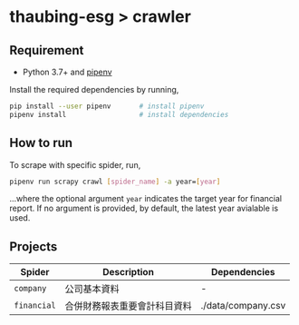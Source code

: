 # thaubing-esg > crawler

## Requirement

- Python 3.7+ and [pipenv](https://pipenv.pypa.io/en/latest/)

Install the required dependencies by running,

```bash
pip install --user pipenv       # install pipenv
pipenv install                  # install dependencies
```

## How to run

To scrape with specific spider, run,

```bash
pipenv run scrapy crawl [spider_name] -a year=[year]
```

...where the optional argument `year` indicates the target year for financial report. If no argument is provided, by default, the latest year avialable is used.

## Projects

| Spider      | Description | Dependencies |
| ----------- | ----------- | ------------ |
| `company`   | 公司基本資料  | - |
| `financial` | 合併財務報表重要會計科目資料 | ./data/company.csv |
